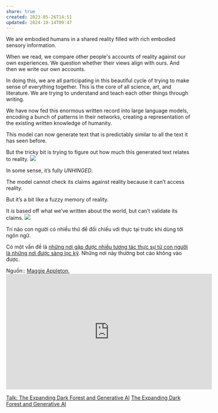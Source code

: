```yaml
---
share: true
created: 2023-05-26T14:51
updated: 2024-10-14T09:47
---
```

We are embodied humans in a shared reality filled with rich embodied sensory information.

When we read, we compare other people's accounts of reality against our own experiences. We question whether their views align with ours. And then we write our own accounts.

In doing this, we are all participating in this beautiful cycle of trying to make sense of everything together. This is the core of all science, art, and literature. We are trying to understand and teach each other things through writing.

We have now fed this enormous written record into large language models, encoding a bunch of patterns in their networks, creating a representation of the existing written knowledge of humanity.

This model can now generate text that is predictably similar to all the text it has seen before.

But the tricky bit is trying to figure out how much this generated text relates to reality.
![](https://maggieappleton.com/images/posts/forest-talk/dft_75.jpeg)

In some sense, it’s fully _UNHINGED_.

The model cannot check its claims against reality because it can’t access reality.

But it’s a bit like a fuzzy memory of reality.

It _is_ based off what we’ve written about the world, but can’t validate its claims.
![](https://maggieappleton.com/images/posts/forest-talk/dft_76.jpeg)

Trí não con người có nhiều thứ để đối chiếu với thực tại trước khi dùng tới ngôn ngữ.

Có một vấn đề là [những nơi gặp được nhiều tương tác thực sự từ con người là những nơi được sàng lọc kỹ](../../../Nh%C3%A2n%20h%E1%BB%8Dc/Nh%E1%BB%AFng%20n%C6%A1i%20kh%C3%B3%20ch%E1%BB%89%20m%E1%BB%A5c%20%C4%91%C6%B0%E1%BB%A3c%20l%C3%A0%20nh%E1%BB%AFng%20n%C6%A1i%20g%E1%BA%B7p%20%C4%91%C6%B0%E1%BB%A3c%20nhi%E1%BB%81u%20cu%E1%BB%99c%20tr%C3%B2%20chuy%E1%BB%87n%20l%C3%A0nh%20m%E1%BA%A1nh.md). Những nơi này thường bot cào không vào được.

Nguồn:: [Maggie Appleton](../../../../%CE%9E%20Ngu%E1%BB%93n/M%C3%B4i%20tr%C6%B0%E1%BB%9Dng%20ngh%C4%A9,%20nh%E1%BA%ADn%20th%E1%BB%A9c%20t%C4%83ng%20c%C6%B0%E1%BB%9Dng/Maggie%20Appleton.md), <iframe width="560" height="315" src="https://www.youtube.com/embed/VXkDaDDJjoA?si=Fj96-9uBY-OEFf6Z&t=1692" title="YouTube video player" frameborder="0" allow="accelerometer; autoplay; clipboard-write; encrypted-media; gyroscope; picture-in-picture; web-share" referrerpolicy="strict-origin-when-cross-origin" allowfullscreen></iframe>

[Talk: The Expanding Dark Forest and Generative AI](https://maggieappleton.com/forest-talk)
[The Expanding Dark Forest and Generative AI](https://maggieappleton.com/ai-dark-forest)